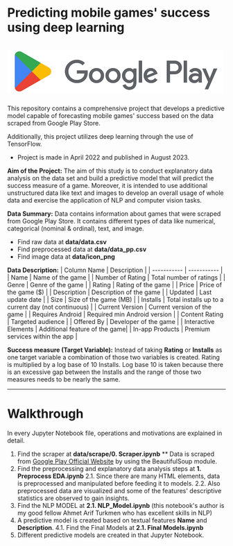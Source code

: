 # Predicting mobile games' success using deep learning <br/><br/> ![Screenshot](data/GPLogo.png "Google Play Logo")


This repository contains a comprehensive project that develops a predictive model capable of forecasting mobile games' success based on the data scraped from Google Play Store.

Additionally, this project utilizes deep learning through the use of TensorFlow.

* Project is made in April 2022 and published in August 2023.

**Aim of the Project:**
The aim of this study is to conduct explanatory data analysis on the data set and build a predictive model that will predict the success measure of a game. Moreover, it is intended to use additional unstructured data like text and images to develop an overall usage of whole data and exercise the application of NLP and computer vision tasks.

**Data Summary:**
Data contains information about games that were scraped from Google Play Store. It contains different types of data like numerical, categorical (nominal & ordinal), text, and image.

* Find raw data at **data/data.csv**
* Find preprocessed data at **data/data_pp.csv**
* Find image data at **data/icon_png**


**Data Description:**
| Column Name          | Description |
| -----------          | ----------- |
| Name                 | Name of the game | 
| Number of Rating     | Total number of ratings |
| Genre                | Genre of the game |
| Rating               | Rating of the game |
| Price                | Price of the game ($) |
| Description          | Description of the game |
| Updated              | Last update date |
| Size                 | Size of the game (MB) |
| Installs             | Total installs up to a current day (not continuous) |
| Current Version      | Current version of the game |
| Requires Android     | Required min Android version |
| Content Rating	     | Targeted audience |
| Offered By	         | Developer of the game |
| Interactive Elements | Additional feature of the game|
| In-app Products      | Premium services within the app |

**Success measure (Target Variable):**
Instead of taking **Rating** or **Installs** as one target variable a combination of those two variables is created. Rating is multiplied by a log base of 10 Installs. Log base 10 is taken because there is an excessive gap between the Installs and the range of those two measures needs to be nearly the same.

---

# Walkthrough

In every Jupyter Notebook file, operations and motivations are explained in detail.

1. Find the scraper at **data/scrape/0. Scraper.ipynb**
** Data is scraped from [Google Play Official Website](https://play.google.com/) by using the BeautifulSoup module.
2. Find the preprocessing and explanatory data analysis steps at **1. Preprocess EDA.ipynb**
2.1. Since there are many HTML elements, data is preprocessed and manipulated before feeding it to models. 
2.2. Also preprocessed data are visualized and some of the features' descriptive statistics are observed to gain insights.
3. Find the NLP MODEL at **2.1. NLP_Model.ipynb**
(this notebook's author is my good fellow Ahmet Arif Turkmen who has excellent skills in NLP)
4. A predictive model is created based on textual features **Name** and **Description**.
4.1. Find the Final Models at **2.1. Final Models.ipynb**
5. Different predictive models are created in that Jupyter Notebook.

